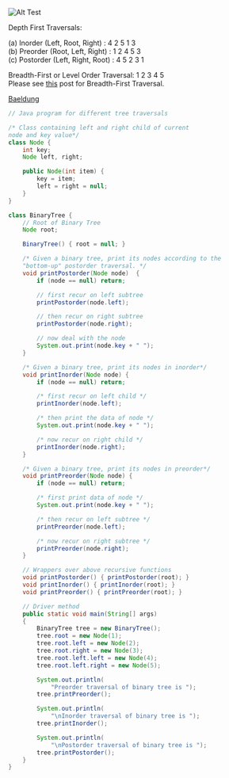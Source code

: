 
![Alt Test](https://media.geeksforgeeks.org/wp-content/cdn-uploads/2009/06/tree12.gif)

Depth First Traversals:   

(a) Inorder (Left, Root, Right) : 4 2 5 1 3   
(b) Preorder (Root, Left, Right) : 1 2 4 5 3   
(c) Postorder (Left, Right, Root) : 4 5 2 3 1  

Breadth-First or Level Order Traversal: 1 2 3 4 5   
Please see [this](https://www.geeksforgeeks.org/level-order-tree-traversal/) post for Breadth-First Traversal.

[Baeldung](https://www.baeldung.com/java-depth-first-search)
```java
// Java program for different tree traversals

/* Class containing left and right child of current
node and key value*/
class Node {
	int key;
	Node left, right;

	public Node(int item) {
		key = item;
		left = right = null;
	}
}

class BinaryTree {
	// Root of Binary Tree
	Node root;

	BinaryTree() { root = null; }

	/* Given a binary tree, print its nodes according to the
	"bottom-up" postorder traversal. */
	void printPostorder(Node node)	{
		if (node == null) return;

		// first recur on left subtree
		printPostorder(node.left);

		// then recur on right subtree
		printPostorder(node.right);

		// now deal with the node
		System.out.print(node.key + " ");
	}

	/* Given a binary tree, print its nodes in inorder*/
	void printInorder(Node node) {
		if (node == null) return;

		/* first recur on left child */
		printInorder(node.left);

		/* then print the data of node */
		System.out.print(node.key + " ");

		/* now recur on right child */
		printInorder(node.right);
	}

	/* Given a binary tree, print its nodes in preorder*/
	void printPreorder(Node node) {
		if (node == null) return;

		/* first print data of node */
		System.out.print(node.key + " ");

		/* then recur on left subtree */
		printPreorder(node.left);

		/* now recur on right subtree */
		printPreorder(node.right);
	}

	// Wrappers over above recursive functions
	void printPostorder() { printPostorder(root); }
	void printInorder() { printInorder(root); }
	void printPreorder() { printPreorder(root); }

	// Driver method
	public static void main(String[] args)
	{
		BinaryTree tree = new BinaryTree();
		tree.root = new Node(1);
		tree.root.left = new Node(2);
		tree.root.right = new Node(3);
		tree.root.left.left = new Node(4);
		tree.root.left.right = new Node(5);

		System.out.println(
			"Preorder traversal of binary tree is ");
		tree.printPreorder();

		System.out.println(
			"\nInorder traversal of binary tree is ");
		tree.printInorder();

		System.out.println(
			"\nPostorder traversal of binary tree is ");
		tree.printPostorder();
	}
}

```
